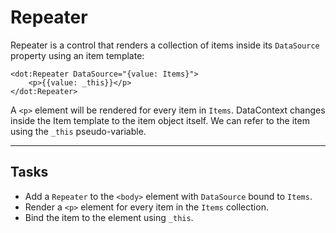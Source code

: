 ﻿---
Title: Repeater
Moniker: repeater
CodeTask:
    Path: 20_repeater.dothtml.csx
    Default: ToDo_10.dothtml
    Correct: ToDo_20.dothtml
    Dependencies:
        - ToDoViewModel_20.cs
---

# Repeater

Repeater is a control that renders a collection of items inside its `DataSource` property using an item template:

```dothtml
<dot:Repeater DataSource="{value: Items}">
    <p>{{value: _this}}</p>
</dot:Repeater>
```

A `<p>` element will be rendered for every item in `Items`. DataContext changes inside the Item template to the item object itself. We can refer to the item using the `_this` pseudo-variable.

---

## Tasks

- Add a `Repeater` to the `<body>` element with `DataSource` bound to `Items`.
- Render a `<p>` element for every item in the `Items` collection.
- Bind the item to the element using `_this`.